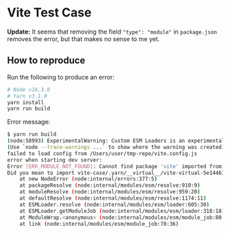 # Vite Test Case

**Update:** It seems that removing the field `"type": "module"` in `package.json` removes the error, but that makes no sense to me yet.

## How to reproduce

Run the following to produce an error:

```bash
# Node v18.3.0
# Yarn v3.1.0
yarn install
yarn run build
```

Error message:

```bash
$ yarn run build
(node:58993) ExperimentalWarning: Custom ESM Loaders is an experimental feature. This feature could change at any time
(Use `node --trace-warnings ...` to show where the warning was created)
failed to load config from /Users/user/tmp-repo/vite.config.js
error when starting dev server:
Error [ERR_MODULE_NOT_FOUND]: Cannot find package 'vite' imported from /Users/user/tmp-repo/vite.config.js
Did you mean to import vite-case/.yarn/__virtual__/vite-virtual-5e14461b52/0/cache/vite-npm-2.9.13-cda1bb45b9-a5e501b920.zip/node_modules/vite/dist/node/index.js?
    at new NodeError (node:internal/errors:377:5)
    at packageResolve (node:internal/modules/esm/resolve:910:9)
    at moduleResolve (node:internal/modules/esm/resolve:959:20)
    at defaultResolve (node:internal/modules/esm/resolve:1174:11)
    at ESMLoader.resolve (node:internal/modules/esm/loader:605:30)
    at ESMLoader.getModuleJob (node:internal/modules/esm/loader:318:18)
    at ModuleWrap.<anonymous> (node:internal/modules/esm/module_job:80:40)
    at link (node:internal/modules/esm/module_job:78:36)
```
